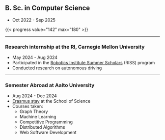 ## B. Sc. in Computer Science

- Oct 2022 - Sep 2025
&nbsp;

{{< progress value="142" max="180" >}}


---

### Research internship at the RI, Carnegie Mellon University

- May 2024 - Aug 2024
- Participated in the [Robotics Institute Summer Scholars](/post/2024/riss/) (RISS) program
- Conducted research on autonomous driving

---

### Semester Abroad at Aalto University

- Aug 2024 - Dec 2024
- [Erasmus stay](/post/2024/aalto/) at the School of Science
- Courses taken:
    - Graph Theory
    - Machine Learning
    - Competitive Programming
    - Distributed Algorithms
    - Web Software Development